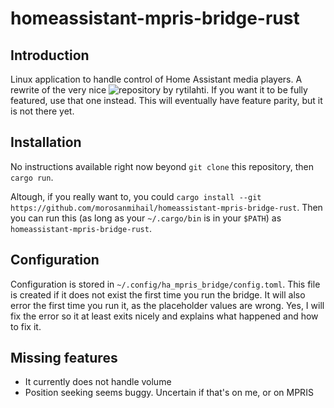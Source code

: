 # homeassistant-mpris-bridge-rust

## Introduction

Linux application to handle control of Home Assistant media players.
A rewrite of the very nice ![repository by rytilahti](https://github.com/rytilahti/homeassistant-mpris-bridge).
If you want it to be fully featured, use that one instead.
This will eventually have feature parity, but it is not there yet.

## Installation

No instructions available right now beyond `git clone` this repository, then `cargo run`. 

Altough, if you really want to, you could `cargo install --git https://github.com/morosanmihail/homeassistant-mpris-bridge-rust`.
Then you can run this (as long as your `~/.cargo/bin` is in your `$PATH`) as `homeassistant-mpris-bridge-rust`.

## Configuration

Configuration is stored in `~/.config/ha_mpris_bridge/config.toml`. 
This file is created if it does not exist the first time you run the bridge. 
It will also error the first time you run it, as the placeholder values are wrong.
Yes, I will fix the error so it at least exits nicely and explains what happened and how to fix it.

## Missing features

- It currently does not handle volume
- Position seeking seems buggy. Uncertain if that's on me, or on MPRIS 


